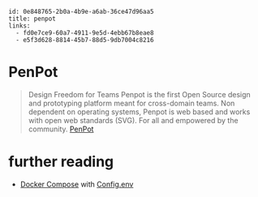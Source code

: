 ```
id: 0e848765-2b0a-4b9e-a6ab-36ce47d96aa5
title: penpot
links:
  - fd0e7ce9-60a7-4911-9e5d-4ebb67b8eae8
  - e5f3d628-8814-45b7-88d5-9db7004c8216
```

# PenPot

> Design Freedom for Teams
> Penpot is the first Open Source design and prototyping platform meant for cross-domain teams. Non dependent on operating systems, Penpot is web based and works with open web standards (SVG). For all and empowered by the community.
[PenPot][1]

# further reading

* [Docker Compose][2] with [Config.env][3]



[1]: https://penpot.app/
[2]: https://help.penpot.app/technical-guide/getting-started/
[3]: https://raw.githubusercontent.com/penpot/penpot/develop/docker/images/config.env
